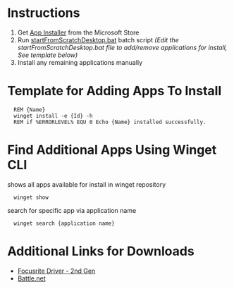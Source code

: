 # Instructions
1. Get [App Installer](https://apps.microsoft.com/store/detail/app-installer/9NBLGGH4NNS1) from the Microsoft Store
2. Run [startFromScratchDesktop.bat](./startFromScratchDesktop.bat) batch script _(Edit the startFromScratchDesktop.bat file to add/remove applications for install, See template below)_
3. Install any remaining applications manually

# Template for Adding Apps To Install

      REM {Name}          
      winget install -e {Id} -h
      REM if %ERRORLEVEL% EQU 0 Echo {Name} installed successfully.
# Find Additional Apps Using Winget CLI
 shows all apps available for install in winget repository

      winget show
 search for specific app via application name
  
      winget search {application name}

# Additional Links for Downloads
- [Focusrite Driver - 2nd Gen](https://downloads.focusrite.com/focusrite/scarlett-2nd-gen/scarlett-2i2-2nd-gen)
- [Battle.net](https://www.blizzard.com/en-us/download/confirmation?product=bnetdesk)
